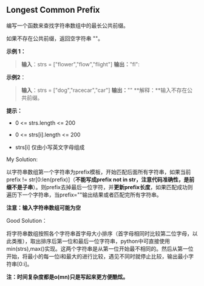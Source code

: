 ## Longest Common Prefix

编写一个函数来查找字符串数组中的最长公共前缀。

如果不存在公共前缀，返回空字符串 ""。

 

**示例 1：**

> **输入**：strs = ["flower","flow","flight"]
> **输出：**"fl":

**示例2**：

> **输入**：strs = ["dog","racecar","car"]
> **输出：**""
> **解释：**输入不存在公共前缀。



**提示：**

- 0 <= strs.length <= 200

- 0 <= strs[i].length <= 200

- strs[i] 仅由小写英文字母组成

  


My Solution:

以字符串数组第一个字符串为prefix模板，开始匹配后面所有字符串，如果当前prefix != str[0:len(prefix)]（**不能写成prefix not in str，注意代码准确性，是前缀不是子串**）。则prefix去掉最后一位字符，并**更新prefix长度**，如果匹配成功则遍历下一个字符串，当prefix=""输出结果或者匹配完所有字符串。

**注意：输入字符串数组可能为空**

Good Solution：

将字符串数组按照各个字符串首字母大小排序（首字母相同时比较第二位字母，以此类推），取出排序后第一位和最后一位字符串，python中可直接使用min(strs),max()实现。这两个字符串是从第一位开始最不相同的。然后从第一位开始，将最小的每一位i和最大的进行比较，遇见不同时就停止比较，输出最小字符串[0:i]。

**注：时间复杂度都是o(mn)只是写起来更方便酷炫。**